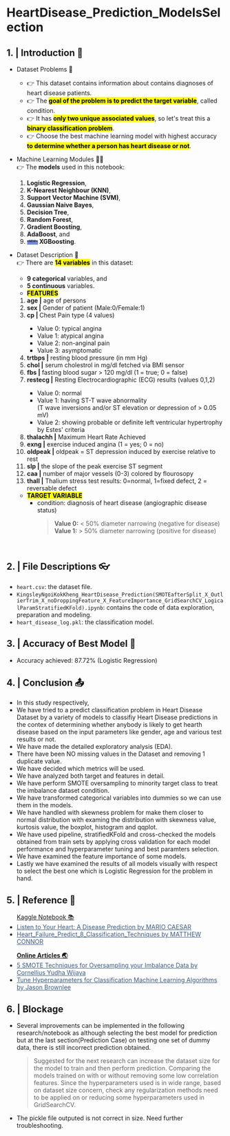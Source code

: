 # HeartDisease_Prediction_ModelsSelection
## 1. | Introduction 👋
  * Dataset Problems 🤔 </br>
    * 👉 This dataset contains information about contains diagnoses of heart disease patients. </br>
    * 👉 The <mark><b>goal of the problem is to predict the target variable</b></mark>, called condition.
    * 👉 It has <mark><b>only two unique associated values</b></mark>, so let's treat this a  <mark><b>binary classification problem</b></mark>.
    * 👉 Choose the best machine learning model with highest accuracy <mark><b>to determine whether a person has heart disease or not</b></mark>.
  * Machine Learning Modules 👨‍💻 </br>
  👉 The <b>models</b> used in this notebook:
    <ol start="1">
        <li> <b>Logistic Regression</b>,</li>
        <li> <b>K-Nearest Neighbour (KNN)</b>,</li>
        <li> <b>Support Vector Machine (SVM)</b>,</li>
        <li> <b>Gaussian Naive Bayes</b>,</li>
        <li> <b>Decision Tree</b>,</li>
        <li> <b>Random Forest</b>,</li>
        <li> <b>Gradient Boosting</b>,</li>
        <li> <b>AdaBoost</b>, and</li>
        <li> <b><span style="font-size: 8; background-color: #7289da;"><sup>*NEW*</sup></span> XGBoosting</b>.</li>
    </ol>
  * Dataset Description 🧾 </br>
  👉 There are <mark><b>14 variables</b></mark> in this dataset:
    <ul>
        <li> <b>9 categorical</b> variables, and</li>
        <li> <b>5 continuous</b> variables.</li>
    </ul>

    * <mark><b>FEATURES</b></mark>
    <ol start="1">
      <li> <b>age |</b> age of persons</b></li>
      <li> <b>sex |</b> Gender of patient (Male:0/Female:1)</b></li>
      <li> <b>cp | </b> Chest Pain type (4 values)</b></li>
    <ul>
                        <li> Value 0: typical angina</br></li>
                        <li> Value 1: atypical angina</br></li>
                        <li> Value 2: non-anginal pain</br></li>
                        <li> Value 3: asymptomatic</br></li>
    </ul>
      <li> <b>trtbps |</b> resting blood pressure (in mm Hg)</b></li>
      <li> <b>chol |</b> serum cholestrol in mg/dl fetched via BMI sensor</b></li>
      <li> <b>fbs |</b> fasting blood sugar > 120 mg/dl (1 = true; 0 = false)</b></li>
      <li> <b>restecg |</b> Resting Electrocardiographic (ECG) results (values 0,1,2)</b></li>
    <ul>
                        <li> Value 0: normal</br></li>
                        <li> Value 1: having ST-T wave abnormality</br>
                             (T wave inversions and/or ST elevation or depression of > 0.05 mV)</br></li>
                        <li> Value 2: showing probable or definite left ventricular hypertrophy by Estes' criteria</br></li>
    </ul>
      <li> <b>thalachh |</b> Maximum Heart Rate Achieved</b></li>
      <li> <b>exng |</b> exercise induced angina (1 = yes; 0 = no)</b></li>
      <li> <b>oldpeak |</b> oldpeak = ST depression induced by exercise relative to rest <br>
      <li> <b>slp |</b> the slope of the peak exercise ST segment</b></li>
      <li> <b>caa |</b> number of major vessels (0-3) colored by flourosopy</b></li>
      <li> <b>thall |</b> Thalium stress test results: 0=normal, 1=fixed defect, 2 = reversable defect</b></li> 
    </ol>

    * <mark><b>TARGET VARIABLE</b></mark></br>
        * condition: diagnosis of heart disease (angiographic disease status)<br>
          > <b>Value 0:</b> < 50% diameter narrowing (negative for disease) <br>
          > <b>Value 1:</b> > 50% diameter narrowing (positive for disease)
</div><br>

## 2. | File Descriptions 👓
- `heart.csv`: the dataset file.
- `KingsleyNgoiKokKheng_HeartDisease_Prediction(SMOTEafterSplit_X_OutlierTrim_X_noDroppingFeature_X_FeatureImportance_GridSearchCV_LogicalParamStratifiedKFold).ipynb`: contains the code of data exploration, preparation and modeling. 
- `heart_disease_log.pkl`: the classification model. 

## 3. | Accuracy of Best Model 🧪
- Accuracy achieved: 87.72% (Logistic Regression)

## 4. | Conclusion 📤
- In this study respectively,
- We have tried to a predict classification problem in Heart Disease Dataset by a variety of models to classifiy Heart Disease predictions in the contex of determining whether anybody is likely to get hearth disease based on the input parameters like gender, age and various test results or not.
- We have made the detailed exploratory analysis (EDA).
- There have been NO missing values in the Dataset and removing 1 duplicate value.
- We have decided which metrics will be used.
- We have analyzed both target and features in detail.
- We have perform SMOTE oversampling to minority target class to treat the imbalance dataset condition.
- We have transformed categorical variables into dummies so we can use them in the models.
- We have handled with skewness problem for make them closer to normal distribution with examing the distribution with skewness value, kurtosis value, the boxplot, histogram and qqplot.
- We have used pipeline, stratifiedKFold and cross-checked the models obtained from train sets by applying cross validation for each model performance and hyperparameter tuning and best paramters selection.
- We have examined the feature importance of some models.
- Lastly we have examined the results of all models visually with respect to select the best one which is Logistic Regression for the problem in hand.

## 5. | Reference 🔗
<ul><u>Kaggle Notebook 📚</u>
        <li><a style="color: #3D5A80" href="https://www.kaggle.com/code/caesarmario/listen-to-your-heart-a-disease-prediction">Listen to Your Heart: A Disease Prediction by MARIO CAESAR</a></li>
        <li><a style="color: #3D5A80" href="https://www.kaggle.com/code/azizozmen/heart-failure-predict-8-classification-techniques/notebook">Heart_Failure_Predict_8_Classification_Techniques by MATTHEW CONNOR</a></li>
</ul>
<ul><b><u>Online Articles 🌏</u></b>
        <li><a style="color: #3D5A80" href="https://towardsdatascience.com/5-smote-techniques-for-oversampling-your-imbalance-data-b8155bdbe2b5">5 SMOTE Techniques for Oversampling your Imbalance Data by Cornellius Yudha Wijaya</a></li>
        <li><a style="color: #3D5A80" href="https://machinelearningmastery.com/hyperparameters-for-classification-machine-learning-algorithms/">Tune Hyperparameters for Classification Machine Learning Algorithms by  Jason Brownlee </a></li>
</ul>

## 6. | Blockage
- Several improvements can be implemented in the following research/notebook as although selecting the best model for prediction but at the last section(Prediction Case) on testing one set of dummy data, there is still incorrect prediction obtained.
    > Suggested for the next research can increase the dataset size for the model to train and then perform prediction. 
    > Comparing the models trained on with or without removing some low correlation features.
    > Since the hyperparameters used is in wide range, based on dataset size concern, check any regularization methods need to be applied on or reducing some hyperparameters used in GridSearchCV.
- The pickle file outputed is not correct in size. Need further troubleshooting.


